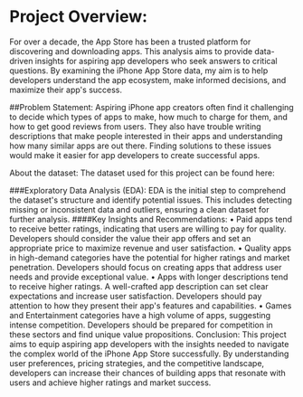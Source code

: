 # Project Overview: 
For over a decade, the App Store has been a trusted platform for discovering and downloading apps. This analysis aims to provide data-driven insights for aspiring app developers who seek answers to critical questions. By examining the iPhone App Store data, my aim is to help developers understand the app ecosystem, make informed decisions, and maximize their app's success.

##Problem Statement:
Aspiring iPhone app creators often find it challenging to decide which types of apps to make, how much to charge for them, and how to get good reviews from users. They also have trouble writing descriptions that make people interested in their apps and understanding how many similar apps are out there. Finding solutions to these issues would make it easier for app developers to create successful apps.

About the dataset:
The dataset used for this project can be found here:

###Exploratory Data Analysis (EDA):
 EDA is the initial step to comprehend the dataset's structure and identify potential issues. This includes detecting missing or inconsistent data and outliers, ensuring a clean dataset for further analysis.
####Key Insights and Recommendations:
•	Paid apps tend to receive better ratings, indicating that users are willing to pay for quality. Developers should consider the value their app offers and set an appropriate price to maximize revenue and user satisfaction.
•	Quality apps in high-demand categories have the potential for higher ratings and market penetration. Developers should focus on creating apps that address user needs and provide exceptional value.
•	Apps with longer descriptions tend to receive higher ratings. A well-crafted app description can set clear expectations and increase user satisfaction. Developers should pay attention to how they present their app's features and capabilities.
•	Games and Entertainment categories have a high volume of apps, suggesting intense competition. Developers should be prepared for competition in these sectors and find unique value propositions.
Conclusion:
This project aims to equip aspiring app developers with the insights needed to navigate the complex world of the iPhone App Store successfully. By understanding user preferences, pricing strategies, and the competitive landscape, developers can increase their chances of building apps that resonate with users and achieve higher ratings and market success. 
